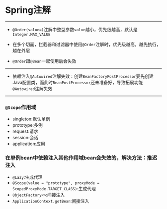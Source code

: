 # Spring注解


---
- `@Order(value=)`注解中整型参数`value`越小，优先级越高，默认是`Integer.MAX_VALUE`

- 在多个切面，拦截器和过滤器中使用`@Order`注解时，优先级越高，越先执行，越在外层
- `@Order`跟`@Bean`一起使用后会失效


---

- 依赖注入`@Autowired`注解失效：创建`BeanFactoryPostProcessor`要先创建Java配置类，而此时`BeanPostProcessor`还未准备好，导致拓展功能`@Autowired`注解失效


---

### `@Scope`作用域
- singleton:默认单例
- prototype:多例
- request:请求
- session:会话
- application:应用

### 在单例bean中依赖注入其他作用域bean会失效的，解决方法：推迟注入

- `@Lazy`:生成代理
- `@Scope(value = "prototype", proxyMode = ScopedProxyMode.TARGET_CLASS)`:生成代理
- `ObjectFactory<>`:间接注入
- `ApplicationContext.getBean`:间接注入

